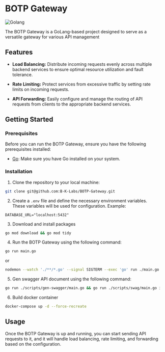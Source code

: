 # BOTP Gateway

![Golang](https://img.shields.io/badge/language-Golang-blue.svg)

The BOTP Gateway is a GoLang-based project designed to serve as a versatile gateway for various API management

## Features

- **Load Balancing:** Distribute incoming requests evenly across multiple backend services to ensure optimal resource utilization and fault tolerance.

- **Rate Limiting:** Protect services from excessive traffic by setting rate limits on incoming requests.

- **API Forwarding:** Easily configure and manage the routing of API requests from clients to the appropriate backend services.

## Getting Started

### Prerequisites

Before you can run the BOTP Gateway, ensure you have the following prerequisites installed:

- [Go](https://golang.org/dl/): Make sure you have Go installed on your system.

### Installation

1. Clone the repository to your local machine:
```bash
git clone git@github.com:B-K-Labs/BOTP-Gateway.git
```

2. Create a `.env` file and define the necessary environment variables. These variables will be used for configuration. Example:

```
DATABASE_URL="localhost:5432"
```

3. Download and install packages
```bash
go mod download && go mod tidy
```

4. Run the BOTP Gateway using the following command:
```bash
go run main.go
```

or 

```bash
nodemon --watch './**/*.go' --signal SIGTERM --exec 'go' run ./main.go
```

5. Gen swagger API document using the following command:
```bash
go run ./scripts/gen-swagger/main.go && go run ./scripts/swag/main.go init --ot go,json --parseDependency true
```

6. Build docker container
```bash
docker-compose up -d --force-recreate
```

## Usage

Once the BOTP Gateway is up and running, you can start sending API requests to it, and it will handle load balancing, rate limiting, and forwarding based on the configuration.